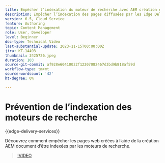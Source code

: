 ```yaml
---
title: Empêcher l’indexation du moteur de recherche avec AEM création de documents
description: Empêcher l’indexation des pages diffusées par les Edge Delivery Services par les moteurs de recherche.
version: 6.5, Cloud Service
feature: Authoring
topic: Content Management
role: User, Developer
level: Beginner
doc-type: Technical Video
last-substantial-update: 2023-11-15T00:00:00Z
jira: KT-14493
thumbnail: 3425726.jpeg
duration: 103
source-git-commit: af928e60410022f12207082467d3bd9b818af59d
workflow-type: tm+mt
source-wordcount: '42'
ht-degree: 0%

---
```



# Prévention de l’indexation des moteurs de recherche

{{edge-delivery-services}}

Découvrez comment empêcher les pages web créées à l’aide de la création AEM document d’être indexées par les moteurs de recherche.

>[!VIDEO](https://video.tv.adobe.com/v/3425726/?learn=on)
